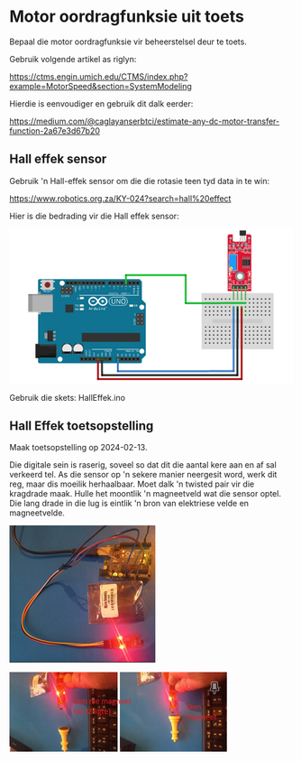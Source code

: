 # Motor oordragfunksie uit toets

Bepaal die motor oordragfunksie vir beheerstelsel deur te toets.

Gebruik volgende artikel as riglyn:

https://ctms.engin.umich.edu/CTMS/index.php?example=MotorSpeed&section=SystemModeling

Hierdie is eenvoudiger en gebruik dit dalk eerder:

https://medium.com/@caglayanserbtci/estimate-any-dc-motor-transfer-function-2a67e3d67b20



## Hall effek sensor

Gebruik 'n Hall-effek sensor om die die rotasie teen tyd data in te win:

https://www.robotics.org.za/KY-024?search=hall%20effect

Hier is die bedrading vir die Hall effek sensor:



![1_HallEffekSensorBedrading](Prente/1_HallEffekSensorBedrading.jpg)

Gebruik die skets:  HallEffek.ino

## Hall Effek toetsopstelling

Maak toetsopstelling op 2024-02-13.

Die digitale sein is raserig, soveel so dat dit die aantal kere aan en af sal verkeerd tel.  As die sensor op 'n sekere manier neergesit word, werk dit reg, maar dis moeilik herhaalbaar.  Moet dalk 'n twisted pair vir die kragdrade maak.  Hulle het moontlik 'n magneetveld wat die sensor optel.  Die lang drade in die lug is eintlik 'n bron van elektriese velde en magneetvelde.

![2_HallEffekOpstelling](Prente/2_HallEffekOpstelling.png)



![3_AanAf](Prente/3_AanAf.png)